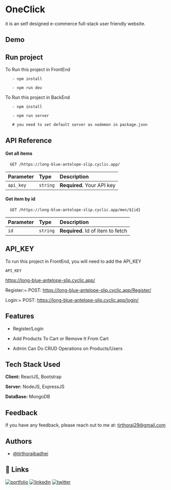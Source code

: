 
# OneClick

it is an self designed e-commerce full-stack user friendly website.


## Demo


## Run project

To Run this project in FrontEnd

```npm
   - npm install

   - npm run dev
```
To Run this project in BackEnd

```npm
   - npm install

   - npm run server 
   
   # you need to set default server as nodemon in package.json
```

## API Reference

#### Get all items

```http
  GET /https://long-blue-antelope-slip.cyclic.app/
```

| Parameter | Type     | Description                |
| :-------- | :------- | :------------------------- |
| `api_key` | `string` | **Required**. Your API key |

#### Get item by id

```http
  GET /https://long-blue-antelope-slip.cyclic.app/men/${id}
```

| Parameter | Type     | Description                       |
| :-------- | :------- | :-------------------------------- |
| `id`      | `string` | **Required**. Id of item to fetch |




## API_KEY

To run this project in FrontEnd, you will need to add the API_KEY 

`API_KEY`

https://long-blue-antelope-slip.cyclic.app/

Register:= POST: https://long-blue-antelope-slip.cyclic.app/Register/

Login:= POST: https://long-blue-antelope-slip.cyclic.app/login/





## Features

- Register/Login

- Add Products To Cart or Remove It From Cart
- Admin Can Do CRUD Operations on Products/Users


## Tech Stack Used

**Client:** ReactJS, Bootstrap

**Server:** NodeJS, ExpressJS

**DataBase:**  MongoDB

## Feedback

If you have any feedback, please reach out to me at:
tirthoraj29@gmail.com


## Authors

- [@tirthorajbadhei](https://github.com/tirthorajbadhei)


## 🔗 Links
[![portfolio](https://img.shields.io/badge/my_portfolio-000?style=for-the-badge&logo=ko-fi&logoColor=white)](https://tirthorajbadhei.github.io/)
[![linkedin](https://img.shields.io/badge/linkedin-0A66C2?style=for-the-badge&logo=linkedin&logoColor=white)](https://www.linkedin.com/in/tirthorajbadhei/)
[![twitter](https://img.shields.io/badge/twitter-1DA1F2?style=for-the-badge&logo=twitter&logoColor=white)](https://twitter.com/tirthorajbadhei)


